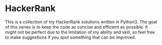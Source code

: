 # HackerRank
This is a collection of my HackerRank solutions written in Python3. The goal of this series is to keep the code as concise and efficient as possible. It might not be perfect due to the limitation of my ability and skill, so feel free to make suggestions if you spot something that can be improved.
